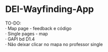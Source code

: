 DEI-Wayfinding-App
==================


TO-DO:<br>
· Map page - feedback e código<br>
· Single pages - map<br>
· GAPI bd D1.4<br>
· Não deixar clicar no mapa no professor single
